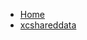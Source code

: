 <!-- docs/_sidebar.md -->
- [Home](/)
- [xcshareddata](devassistDocs/docs/Tutorials/NavigationDrawerTutorial/NavigationDrawerTutorial.xcodeproj/project.xcworkspace/xcshareddata/)